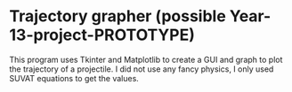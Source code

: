 #  Trajectory grapher (possible Year-13-project-PROTOTYPE)
This program uses Tkinter and Matplotlib to create a GUI and graph to plot the trajectory of a projectile.
I did not use any fancy physics, I only used SUVAT equations to get the values.

